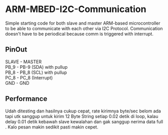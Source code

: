 # ARM-MBED-I2C-Communication
Simple starting code for both slave and master ARM-based microcontroller to be able to communicate with each other via I2C Protocol. Communication doesn't have to be periodical because comm is triggered with interrupt.

## PinOut 
SLAVE   -   MASTER <br>
PB_9    -   PB-9    (SDA) with pullup  <br>
PB_8    -   PB_8    (SCL) with pullup <br> 
PC_8    -   PC_8    (Interrupt) <br>
GND     -   GND <br>

## Performance 
Udah ditesting dan hasilnya cukup cepat, rate kirimnya byte/sec belom ada tapi utk sanggup untuk kirim
12 Byte String setiap 0.02 detik di loop, kalau delay 0.01 detik kebawah slave kewalahan dan gak sanggup nerima data full . 
Kalo pesan makin sedikit pasti makin cepet.


